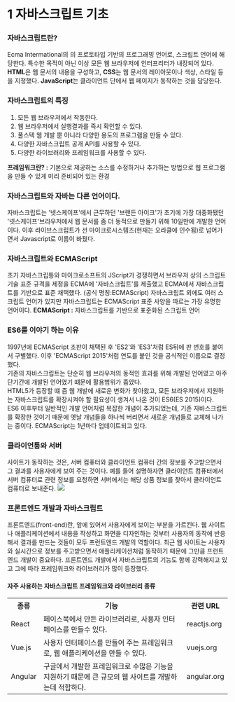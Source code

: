 # 1 자바스크립트 기초

### 자바스크립트란?
Ecma Intermational의 의 프로토타입 기반의 프로그래밍 언어로, 스크립트 언어에 해당한다. 특수한 목적이 아닌 이상 모든 웹 브라우저에 인터프리터가 내장되어 있다. **HTML**은 웹 문서의 내용을 구성하고, **CSS**는 웹 문서의 레이아웃이나 색상, 스타일 등을 지정했다. **JavaScript**는 클라이언트 단에서 웹 페이지가 동작하는 것을 담당한다. 

### 자바스크립트의 특징
1. 모든 웹 브라우저에서 작동한다.
2. 웹 브라우저에서 실행결과를 즉시 확인할 수 있다.
3. 풀스텍 웹 개발 뿐 아니라 다양한 용도의 프로그램을 만들 수 있다.
4. 다양한 자바스크립트 공개 API를 사용할 수 있다.
5. 다양한 라이브러리와 프레임워크를 사용할 수 있다. <br>

**프레임워크란? :** 기본으로 제공하는 소스를 수정하거나 추가하는 방법으로 웹 프로그램을 만들 수 있게 미리 준비되어 있는 환경

### 자바스크립트와 자바는 다른 언어이다.
자바스크립트는 '넷스케이프'에서 근무하던 '브랜든 아이크'가 초기에 가장 대중화됐던 '넷스케이프'브라우저에서 웹 문서를 좀 더 동적으로 만들기 위해 10일만에 개발한 언어이다. 이후 라이브스크립트가 선 마이크로시스템즈(현재는 오라클에 인수됨)로 넘어가면서 Javascript로 이름이 바꿨다. 


### 자바스크립트와 ECMAScript
초기 자바스크립틍와 마이크로소프트의 JScript가 경쟁하면서 브라우저 상의 스크립트 기술 표준 규격을 제정을 ECMA에 '자바스크립트'를 제출했고 ECMA에서 자바스크립트를 기반으로 표준 채택했다. (공식 명칭:ECMAScript) 자바스크립트 외에도 여러 스크립트 언어가 있지만 자바스크립트는 ECMAScript 표준 사양을 따르는 가장 유명한 언어이다.
**ECMAScript :** 자바스크립트를 기반으로 표준화된 스크립트 언어

### ES6를 이야기 하는 이유
1997년에 ECMAScript 초판이 채택된 후 'ES2'와 'ES3'처럼 ES뒤에 판 번호를 붙여서 구별했다. 이후 'ECMAScript 2015'처럼 연도를 붙인 것을 공식적인 이름으로 결정했다.<br> 기존의 자바스크립트는 단순히 웹 브라우저의 동적인 효과를 위해 개발된 언어였고 아주 단기간에 개발된 언어였기 떄문에 활용범위가 좁았다. <br> HTML5가 등장할 떄 즘 웹 개발에 새로운 변화가 찾아왔고, 모든 브라우저에서 지원하는 자바스크립트를 확장시켜야 할 필요성이 생겨서 나온 것이 ES6(ES 2015)이다. <br> ES6 이후부터 일반적인 개발 언어처럼 복잡한 개념이 추가되었는데, 기존 자바스크립트를 확장한 것이기 때문에 옛날 개념들을 하나씩 버리면서 새로운 개념들로 교체해 나가는 중이다. ECMAScript는 1년마다 업데이트되고 있다.

### 클라이언틍와 서버
사이트가 동작하는 것은, 서버 컴퓨터와 클라이언트 컴퓨터 간의 정보를 주고받으면서 그 결과를 사용자에게 보여 주는 것이다. 예를 들어 설명하자면 클라이언트 컴퓨터에서 서버 컴퓨터로 관련 정보를 요청하면 서버에서는 해당 상품 정보를 찾아서 클라이언트 컴퓨터로 보내준다. 
<img src="./image/jsimg1.png">

### 프론트엔드 개발과 자바스크립트
프론트엔드(front-end)란, 앞에 있어서 사용자에게 보이는 부분을 가르킨다. 웹 사이트나 애플리케이션에서 내용을 작성하고 화면을 디자인하는 것부터 사용자의 동작에 반응해서 결과를 만드는 것들이 모두 프런트엔드 개발의 역할이다. 최근 웹 사이트는 사용자와 실시간으로 정보를 주고받으면서 애플리케이션처럼 동작하기 때문에 그만큼 프런트엔드 개발이 중요하다.
프론트엔드 개발에서 자바스크립트의 기능도 함께 강력해지고 있고 그에 따라 프레임워크와 라이브러리가 많이 등장했다. 
#### 자주 사용하는 자바스크립트 프레임워크와 라이브러리 종류
<table>
  <tr>
    <th>종류</th>
    <th>기능</th>
    <th>관련 URL</th>
  </tr>
  <tr>
    <td>React</td>
    <td>페이스북에서 만든 라이브러리로, 사용자 인터페이스를 만들수 있다.</td>
    <td>reactjs.org</td>
  </tr>
  <tr>
    <td>Vue.js</td>
    <td>사용자 인터페이스를 만들어 주는 프레임워크로, 웹 애플리케이션을 만들 수 있다.</td>
    <td>vuejs.org</td>
  </tr>
  <tr>
    <td>Angular</td>
    <td>구글에서 개발한 프레임워크로 수많은 기능을 지원하기 때문에 큰 규모의 웹 사이트를 개발하는데 적합하다.</td>
    <td>angular.org</td>
  </tr>
</table>














